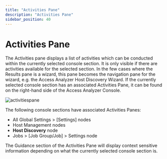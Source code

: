 ```yaml
---
title: "Activities Pane"
description: "Activities Pane"
sidebar_position: 40
---
```


# Activities Pane

The Activities pane displays a list of activities which can be conducted within the currently
selected console section. It is only visible if there are activities available for the selected
section. In the few cases where the Results pane is a wizard, this pane becomes the navigation pane
for the wizard, e.g. the Access Analyzer Host Discovery Wizard. If the currently selected console
section has an associated Activities Pane, it can be found on the right-hand side of the Access
Analyzer Console.

![activitiespane](/images/accessanalyzer/12.0/admin/navigate/activitiespane.webp)

The following console sections have associated Activities Panes:

- All Global Settings > [Settings] nodes
- Host Management nodes
- **Host Discovery** node
- Jobs > [Job Group/Job] > Settings node

The Guidance section of the Activities Pane will display context sensitive information depending on
what the currently selected console section is.
